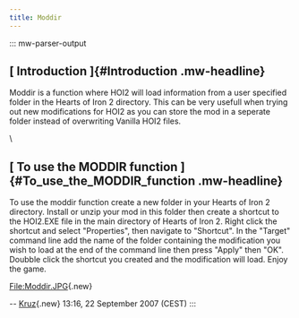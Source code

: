```yaml
---
title: Moddir
---
```


::: mw-parser-output

## [ Introduction ]{#Introduction .mw-headline}

Moddir is a function where HOI2 will load information from a user
specified folder in the Hearts of Iron 2 directory. This can be very
usefull when trying out new modifications for HOI2 as you can store the
mod in a seperate folder instead of overwriting Vanilla HOI2 files.

\

## [ To use the MODDIR function ]{#To_use_the_MODDIR_function .mw-headline}

To use the moddir function create a new folder in your Hearts of Iron 2
directory. Install or unzip your mod in this folder then create a
shortcut to the HOI2.EXE file in the main directory of Hearts of Iron 2.
Right click the shortcut and select \"Properties\", then navigate to
\"Shortcut\". In the \"Target\" command line add the name of the folder
containing the modification you wish to load at the end of the command
line then press \"Apply\" then \"OK\". Doubble click the shortcut you
created and the modification will load. Enjoy the game.

[File:Moddir.JPG](/wiki/index.php?title=Special:Upload&wpDestFile=Moddir.JPG "File:Moddir.JPG"){.new}

\--
[Kruz](/wiki/index.php?title=User:Kruz&action=edit&redlink=1 "User:Kruz (page does not exist)"){.new}
13:16, 22 September 2007 (CEST)
:::

